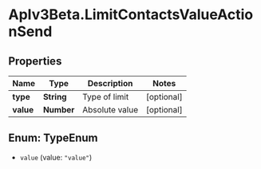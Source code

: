 # ApIv3Beta.LimitContactsValueActionSend

## Properties

Name | Type | Description | Notes
------------ | ------------- | ------------- | -------------
**type** | **String** | Type of limit | [optional] 
**value** | **Number** | Absolute value | [optional] 



## Enum: TypeEnum


* `value` (value: `"value"`)




